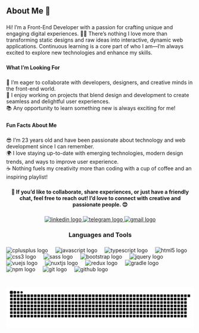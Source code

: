 



<h2 align="left">About Me 🚀</h2>

###

<p align="left">Hi! I’m a Front-End Developer with a passion for crafting unique and engaging digital experiences. 🎨✨ There’s nothing I love more than transforming static designs and raw ideas into interactive, dynamic web applications. Continuous learning is a core part of who I am—I’m always excited to explore new technologies and enhance my skills.</p>

###

<h4 align="left">What I’m Looking For</h4>

###

<p align="left">🤝 I’m eager to collaborate with developers, designers, and creative minds in the front-end world.<br>🎨 I enjoy working on projects that blend design and development to create seamless and delightful user experiences.<br>📚 Any opportunity to learn something new is always exciting for me!</p>

###

<h4 align="left">Fun Facts About Me</h4>

###

<p align="left">😎 I’m 23 years old and have been passionate about technology and web development since I can remember.<br>🌍 I love staying up-to-date with emerging technologies, modern design trends, and ways to improve user experience.<br>☕ Nothing fuels my creativity more than coding with a cup of coffee and an inspiring playlist!</p>

###

<h4 align="center">📩 If you’d like to collaborate, share experiences, or just have a friendly chat, feel free to reach out! I’d love to connect with creative and passionate people. 😊</h4>

###

<div align="center">
  <a href="in/erfan-rajabzadeh80" target="_blank">
    <img src="https://img.shields.io/static/v1?message=LinkedIn&logo=linkedin&label=&color=0077B5&logoColor=white&labelColor=&style=for-the-badge" height="37" alt="linkedin logo"  />
  </a>
  <a href="https://t.me/Erfan_Rajabzadeh80" target="_blank">
    <img src="https://img.shields.io/static/v1?message=Telegram&logo=telegram&label=&color=2CA5E0&logoColor=white&labelColor=&style=for-the-badge" height="37" alt="telegram logo"  />
  </a>
  <a href="erfanrajabzadeh08@gmail.com" target="_blank">
    <img src="https://img.shields.io/static/v1?message=Gmail&logo=gmail&label=&color=D14836&logoColor=white&labelColor=&style=for-the-badge" height="37" alt="gmail logo"  />
  </a>
</div>

###

<h3 align="center">Languages and Tools</h3>

###

<div align="left">
  <img src="https://cdn.jsdelivr.net/gh/devicons/devicon/icons/cplusplus/cplusplus-original.svg" height="30" alt="cplusplus logo"  />
  <img width="12" />
  <img src="https://cdn.jsdelivr.net/gh/devicons/devicon/icons/javascript/javascript-original.svg" height="30" alt="javascript logo"  />
  <img width="12" />
  <img src="https://cdn.jsdelivr.net/gh/devicons/devicon/icons/typescript/typescript-original.svg" height="30" alt="typescript logo"  />
  <img width="12" />
  <img src="https://cdn.jsdelivr.net/gh/devicons/devicon/icons/html5/html5-original.svg" height="30" alt="html5 logo"  />
  <img width="12" />
  <img src="https://cdn.jsdelivr.net/gh/devicons/devicon/icons/css3/css3-original.svg" height="30" alt="css3 logo"  />
  <img width="12" />
  <img src="https://cdn.jsdelivr.net/gh/devicons/devicon/icons/sass/sass-original.svg" height="30" alt="sass logo"  />
  <img width="12" />
  <img src="https://cdn.jsdelivr.net/gh/devicons/devicon/icons/bootstrap/bootstrap-original.svg" height="30" alt="bootstrap logo"  />
  <img width="12" />
  <img src="https://cdn.jsdelivr.net/gh/devicons/devicon/icons/jquery/jquery-original.svg" height="30" alt="jquery logo"  />
  <img width="12" />
  <img src="https://cdn.jsdelivr.net/gh/devicons/devicon/icons/vuejs/vuejs-original.svg" height="30" alt="vuejs logo"  />
  <img width="12" />
  <img src="https://cdn.jsdelivr.net/gh/devicons/devicon/icons/nuxtjs/nuxtjs-original.svg" height="30" alt="nuxtjs logo"  />
  <img width="12" />
  <img src="https://cdn.jsdelivr.net/gh/devicons/devicon/icons/redux/redux-original.svg" height="30" alt="redux logo"  />
  <img width="12" />
  <img src="https://cdn.jsdelivr.net/gh/devicons/devicon/icons/gradle/gradle-original.svg" height="30" alt="gradle logo"  />
  <img width="12" />
  <img src="https://cdn.jsdelivr.net/gh/devicons/devicon/icons/npm/npm-original-wordmark.svg" height="30" alt="npm logo"  />
  <img width="12" />
  <img src="https://cdn.jsdelivr.net/gh/devicons/devicon/icons/git/git-original.svg" height="30" alt="git logo"  />
  <img width="12" />
  <img src="https://cdn.jsdelivr.net/gh/devicons/devicon/icons/github/github-original.svg" height="30" alt="github logo"  />
</div>

###

<br clear="both">

<img src="https://raw.githubusercontent.com/erfan-rajabzadeh08/erfan-rajabzadeh08/output/snake.svg" alt="Snake animation" />

###
